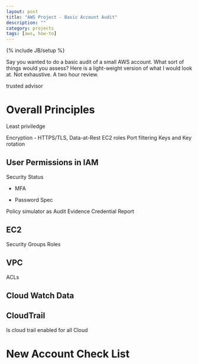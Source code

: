 ```yaml
---
layout: post
title: "AWS Project - Basic Account Audit"
description: ""
category: projects
tags: [aws, how-to]
---
```

{% include JB/setup %}

Say you wanted to do a basic audit of a small AWS account. What sort of things would you assess? Here is a light-weight version of what I would look at. Not exhaustive. A two hour review.

trusted advisor

# Overall Principles
Least priviledge

Encryption - HTTPS/TLS, Data-at-Rest
EC2 roles 
Port filtering
Keys and Key rotation

## User Permissions in IAM
Security Status

- MFA

- Password Spec

Policy simulator as Audit Evidence
Credential Report


## EC2
Security Groups
Roles

## VPC
ACLs

## Cloud Watch Data


## CloudTrail
Is cloud trail enabled for all Cloud 

# New Account Check List

